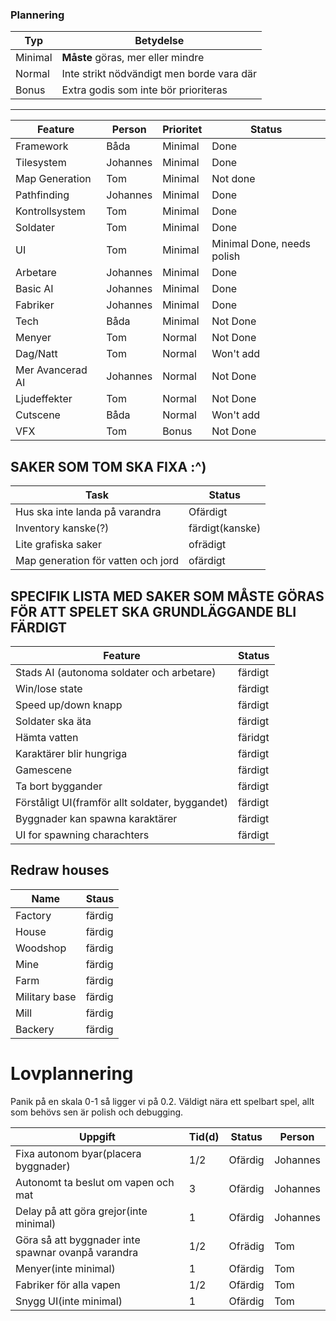 ### Plannering

Typ | Betydelse
---|---
Minimal | **Måste** göras, mer eller mindre
Normal  | Inte strikt nödvändigt men borde vara där
Bonus   | Extra godis som inte bör prioriteras

---

Feature | Person | Prioritet | Status
--------|-------|-------------|------
Framework | Båda | Minimal | Done
Tilesystem | Johannes | Minimal | Done
Map Generation | Tom | Minimal | Not done
Pathfinding | Johannes | Minimal | Done
Kontrollsystem | Tom | Minimal | Done
Soldater | Tom | Minimal | Done
UI | Tom | Minimal | Minimal Done, needs polish
Arbetare | Johannes | Minimal | Done
Basic AI | Johannes | Minimal | Done
Fabriker | Johannes | Minimal | Done
Tech | Båda | Minimal | Not Done
Menyer | Tom | Normal | Not Done
Dag/Natt | Tom | Normal | Won't add
Mer Avancerad AI | Johannes | Normal| Not Done
Ljudeffekter | Tom | Normal | Not Done
Cutscene | Båda | Normal | Won't add
VFX | Tom | Bonus | Not Done

## SAKER SOM TOM SKA FIXA :^)

Task | Status
-----|-------
Hus ska inte landa på varandra | Ofärdigt
Inventory kanske(?) | färdigt(kanske)
Lite grafiska saker | ofrädigt
Map generation för vatten och jord | ofärdigt

## SPECIFIK LISTA MED SAKER SOM MÅSTE GÖRAS FÖR ATT SPELET SKA GRUNDLÄGGANDE BLI FÄRDIGT 

Feature| Status
-------|-------
Stads AI (autonoma soldater och arbetare) | färdigt
Win/lose state | färdigt
Speed up/down knapp | färdigt
Soldater ska äta | färdigt
Hämta vatten | färidgt
Karaktärer blir hungriga | färdigt
Gamescene | färdigt
Ta bort byggander | färdigt
Förståligt UI(framför allt soldater, byggandet) | färdigt
Byggnader kan spawna karaktärer | färdigt
UI for spawning charachters | färdigt

## Redraw houses

Name | Staus
-----|------
Factory | färdig
House | färdig
Woodshop | färdig
Mine | färdig
Farm | färdig
Military base | färdig
Mill | färdig
Backery | färdig

# Lovplannering

Panik på en skala 0-1 så ligger vi på 0.2. Väldigt nära ett spelbart spel, allt som behövs sen är polish och debugging. 

Uppgift | Tid(d) | Status | Person
--------|-----|--------|-------
Fixa autonom byar(placera byggnader) | 1/2 | Ofärdig | Johannes
Autonomt ta beslut om vapen och mat | 3 | Ofärdig | Johannes
Delay på att göra grejor(inte minimal) | 1 | Ofärdig | Johannes
Göra så att byggnader inte spawnar ovanpå varandra | 1/2 | Ofrädig | Tom
Menyer(inte minimal) | 1 | Ofärdig | Tom
Fabriker för alla vapen | 1/2 | Ofärdig | Tom
Snygg UI(inte minimal) | 1 | Ofärdig | Tom


